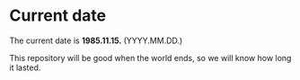 # Current date

The current date is **1985.11.15.** (YYYY.MM.DD.)

This repository will be good when the world ends, so we will know how long it lasted.